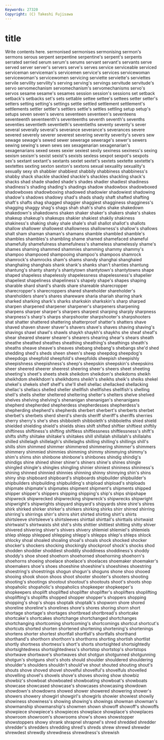 ```yaml
---
Keywords: 27320 
Copyright: (C) Takeshi Fujisawa
---
```


# title

Write contents here.
sermonised sermonises sermonising
sermon's sermons serous serpent serpentine serpentine's serpent's serpents serrated serried
serum serum's serums servant servant's servants serve served server server's
servers serve's serves service serviceable serviced serviceman serviceman's servicemen service's
services servicewoman servicewoman's servicewomen servicing serviette serviette's serviettes servile servility
servility's serving serving's servings servitude servitude's servo servomechanism servomechanism's servomechanisms
servo's servos sesame sesame's sesames session session's sessions set setback
setback's setbacks set's sets settable settee settee's settees setter setter's
setters setting setting's settings settle settled settlement settlement's settlements settler
settler's settlers settle's settles settling setup setup's setups seven seven's
sevens seventeen seventeen's seventeens seventeenth seventeenth's seventeenths seventh seventh's sevenths
seventies seventieth seventieth's seventieths seventy seventy's sever several severally several's
severance severance's severances severe severed severely severer severest severing severity
severity's severs sew sewage sewage's sewed sewer sewerage sewerage's sewer's
sewers sewing sewing's sewn sews sex sexagenarian sexagenarian's sexagenarians sexed
sexes sexier sexiest sexily sexiness sexiness's sexing sexism sexism's sexist
sexist's sexists sexless sexpot sexpot's sexpots sex's sextant sextant's sextants
sextet sextet's sextets sextette sextette's sextettes sexting sexton sexton's sextons
sexual sexuality sexuality's sexually sexy sh shabbier shabbiest shabbily shabbiness
shabbiness's shabby shack shackle shackled shackle's shackles shackling shack's shacks
shad shade shaded shade's shades shadier shadiest shadiness shadiness's shading
shading's shadings shadow shadowbox shadowboxed shadowboxes shadowboxing shadowed shadowier shadowiest
shadowing shadow's shadows shadowy shad's shads shady shaft shafted shafting
shaft's shafts shag shagged shaggier shaggiest shagginess shagginess's shagging shaggy
shag's shags shah shah's shahs shake shakedown shakedown's shakedowns shaken
shaker shaker's shakers shake's shakes shakeup shakeup's shakeups shakier shakiest
shakily shakiness shakiness's shaking shaky shale shale's shall shallot shallot's
shallots shallow shallower shallowest shallowness shallowness's shallow's shallows shalt sham
shaman shaman's shamans shamble shambled shamble's shambles shambles's shambling shame
shamed shamefaced shameful shamefully shamefulness shamefulness's shameless shamelessly shame's shames
shaming shammed shammies shamming shammy shammy's shampoo shampooed shampooing shampoo's
shampoos shamrock shamrock's shamrocks sham's shams shandy shanghai shanghaied shanghaiing
shanghais shank shank's shanks shan't shanties shantung shantung's shanty shanty's
shantytown shantytown's shantytowns shape shaped shapeless shapelessly shapelessness shapelessness's shapelier
shapeliest shapeliness shapeliness's shapely shape's shapes shaping sharable shard shard's
shards share shareable sharecropper sharecropper's sharecroppers shared shareholder shareholder's shareholders
share's shares shareware sharia shariah sharing shark sharked sharking shark's
sharks sharkskin sharkskin's sharp sharped sharpen sharpened sharpener sharpener's sharpeners
sharpening sharpens sharper sharper's sharpers sharpest sharping sharply sharpness sharpness's
sharp's sharps sharpshooter sharpshooter's sharpshooters shat shatter shattered shattering shatterproof
shatter's shatters shave shaved shaven shaver shaver's shavers shave's shaves
shaving shaving's shavings shawl shawl's shawls shaykh shaykh's shaykhs she
sheaf sheaf's shear sheared shearer shearer's shearers shearing shear's shears
sheath sheathe sheathed sheathes sheathing sheathing's sheathings sheath's sheaths sheave
sheave's sheaves shebang shebang's shebangs she'd shed shedding shed's sheds
sheen sheen's sheep sheepdog sheepdog's sheepdogs sheepfold sheepfold's sheepfolds sheepish
sheepishly sheepishness sheepishness's sheep's sheepskin sheepskin's sheepskins sheer sheered sheerer
sheerest sheering sheer's sheers sheet sheeting sheeting's sheet's sheets sheik
sheikdom sheikdom's sheikdoms sheikh sheikhdom sheikhdom's sheikhdoms sheikh's sheikhs sheik's
sheiks shekel shekel's shekels shelf shelf's she'll shell shellac shellacked
shellacking shellac's shellacs shelled sheller shellfish shellfishes shellfish's shelling shell's
shells shelter sheltered sheltering shelter's shelters shelve shelved shelves shelving
shelving's shenanigan shenanigan's shenanigans shepherd shepherded shepherdess shepherdesses shepherdess's shepherding
shepherd's shepherds sherbert sherbert's sherberts sherbet sherbet's sherbets sherd sherd's
sherds sheriff sheriff's sheriffs sherries sherry sherry's she's shes shibboleth
shibboleth's shibboleths shied shield shielded shielding shield's shields shies shift
shifted shiftier shiftiest shiftily shiftiness shiftiness's shifting shiftless shiftlessness shiftlessness's
shift's shifts shifty shiitake shiitake's shiitakes shill shillalah shillalah's shillalahs
shilled shillelagh shillelagh's shillelaghs shilling shilling's shillings shill's shills shim
shimmed shimmer shimmered shimmering shimmer's shimmers shimmery shimmied shimmies shimming
shimmy shimmying shimmy's shim's shims shin shinbone shinbone's shinbones shindig
shindig's shindigs shine shined shiner shiner's shiners shine's shines shingle
shingled shingle's shingles shingling shinier shiniest shininess shininess's shining shinned
shinnied shinnies shinning shinny shinnying shin's shins shiny ship shipboard
shipboard's shipboards shipbuilder shipbuilder's shipbuilders shipbuilding shipbuilding's shipload shipload's shiploads
shipmate shipmate's shipmates shipment shipment's shipments shipped shipper shipper's shippers
shipping shipping's ship's ships shipshape shipwreck shipwrecked shipwrecking shipwreck's shipwrecks
shipwright shipwright's shipwrights shipyard shipyard's shipyards shire shire's shires shirk
shirked shirker shirker's shirkers shirking shirks shirr shirred shirring shirring's
shirrings shirr's shirrs shirt shirted shirting shirt's shirts shirtsleeve shirtsleeve's
shirtsleeves shirttail shirttail's shirttails shirtwaist shirtwaist's shirtwaists shit shit's shits
shittier shittiest shitting shitty shiver shivered shivering shiver's shivers shivery
shlemiel shlemiel's shlemiels shlep shlepp shlepped shlepping shlepp's shlepps shlep's
shleps shlock shlocky shoal shoaled shoaling shoal's shoals shock shocked
shocker shocker's shockers shocking shockingly shockproof shock's shocks shod shodden
shoddier shoddiest shoddily shoddiness shoddiness's shoddy shoddy's shoe shoed shoehorn
shoehorned shoehorning shoehorn's shoehorns shoeing shoelace shoelace's shoelaces shoemaker shoemaker's
shoemakers shoe's shoes shoeshine shoeshine's shoeshines shoestring shoestring's shoestrings shogun
shogun's shoguns shone shoo shooed shooing shook shoon shoos shoot
shooter shooter's shooters shooting shooting's shootings shootout shootout's shootouts shoot's
shoots shop shopaholic shopaholic's shopaholics shopkeeper shopkeeper's shopkeepers shoplift shoplifted
shoplifter shoplifter's shoplifters shoplifting shoplifting's shoplifts shopped shopper shopper's shoppers
shopping shopping's shop's shops shoptalk shoptalk's shopworn shore shored shoreline
shoreline's shorelines shore's shores shoring shorn short shortage shortage's shortages
shortbread shortbread's shortcake shortcake's shortcakes shortchange shortchanged shortchanges shortchanging shortcoming
shortcoming's shortcomings shortcut shortcut's shortcuts shorted shorten shortened shortening shortening's
shortenings shortens shorter shortest shortfall shortfall's shortfalls shorthand shorthand's shorthorn
shorthorn's shorthorns shorting shortish shortlist shortly shortness shortness's short's shorts
shortsighted shortsightedly shortsightedness shortsightedness's shortstop shortstop's shortstops shortwave shortwave's shortwaves
shot shotgun shotgunned shotgunning shotgun's shotguns shot's shots should shoulder
shouldered shouldering shoulder's shoulders shouldn't should've shout shouted shouting shout's
shouts shove shoved shovel shovelful shovelful's shovelfuls shovelled shovelling shovel's
shovels shove's shoves shoving show showbiz showbiz's showboat showboated showboating
showboat's showboats showcase showcased showcase's showcases showcasing showdown showdown's showdowns
showed shower showered showering shower's showers showery showgirl showgirl's showgirls
showier showiest showily showiness showiness's showing showing's showings showman showman's
showmanship showmanship's showmen shown showoff showoff's showoffs showpiece showpiece's showpieces
showplace showplace's showplaces showroom showroom's showrooms show's shows showstopper showstoppers
showy shrank shrapnel shrapnel's shred shredded shredder shredder's shredders shredding
shred's shreds shrew shrewd shrewder shrewdest shrewdly shrewdness shrewdness's shrewish
